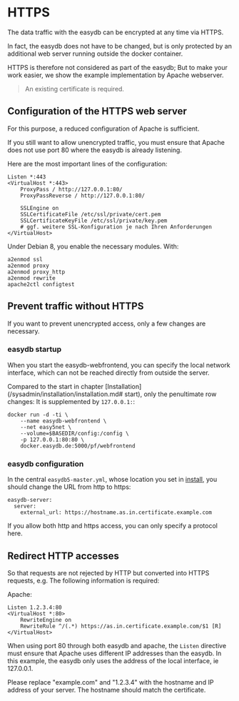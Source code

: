 # HTTPS

The data traffic with the easydb can be encrypted at any time via HTTPS.

In fact, the easydb does not have to be changed, but is only protected by an additional web server running outside the docker container.

HTTPS is therefore not considered as part of the easydb; But to make your work easier, we show the example implementation by Apache webserver.

> An existing certificate is required.

## Configuration of the HTTPS web server


For this purpose, a reduced configuration of Apache is sufficient.

If you still want to allow unencrypted traffic, you must ensure that Apache does not use port 80 where the easydb is already listening.

Here are the most important lines of the configuration:

~~~~
Listen *:443
<VirtualHost *:443>
    ProxyPass / http://127.0.0.1:80/
    ProxyPassReverse / http://127.0.0.1:80/

    SSLEngine on
    SSLCertificateFile /etc/ssl/private/cert.pem
    SSLCertificateKeyFile /etc/ssl/private/key.pem
    # ggf. weitere SSL-Konfiguration je nach Ihren Anforderungen
</VirtualHost>
~~~~



Under Debian 8, you enable the necessary modules. With:

~~~~
a2enmod ssl
a2enmod proxy
a2enmod proxy_http
a2enmod rewrite
apache2ctl configtest
~~~~

## Prevent traffic without HTTPS

If you want to prevent unencrypted access, only a few changes are necessary.

### easydb startup

When you start the easydb-webfrontend, you can specify the local network interface, which can not be reached directly from outside the server.

Compared to the start in chapter [Installation](/sysadmin/installation/installation.md# start), only the penultimate row changes: It is supplemented by `127.0.0.1:`:

~~~~
docker run -d -ti \
    --name easydb-webfrontend \
    --net easy5net \
    --volume=$BASEDIR/config:/config \
    -p 127.0.0.1:80:80 \
    docker.easydb.de:5000/pf/webfrontend
~~~~

### easydb configuration

In the central `easydb5-master.yml`, whose location you set in [install](/sysadmin/installation/installation.md#data_dir), you should change the URL from http to https:

~~~~
easydb-server:
  server:
    external_url: https://hostname.as.in.certificate.example.com
~~~~

If you allow both http and https access, you can only specify a protocol here.

## Redirect HTTP accesses

So that requests are not rejected by HTTP but converted into HTTPS requests, e.g. The following information is required:

Apache:

~~~~
Listen 1.2.3.4:80
<VirtualHost *:80>
    RewriteEngine on
    RewriteRule ^/(.*) https://as.in.certificate.example.com/$1 [R]
</VirtualHost>
~~~~


When using port 80 through both easydb and apache, the `Listen` directive must ensure that Apache uses different IP addresses than the easydb. In this example, the easydb only uses the address of the local interface, ie 127.0.0.1.

Please replace "example.com" and "1.2.3.4" with the hostname and IP address of your server. The hostname should match the certificate.